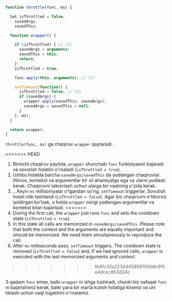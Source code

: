 ```js demo
function throttle(func, ms) {

  let isThrottled = false,
    savedArgs,
    savedThis;

  function wrapper() {

    if (isThrottled) { // (2)
      savedArgs = arguments;
      savedThis = this;
      return;
    }
    isThrottled = true;

    func.apply(this, arguments); // (1)

    setTimeout(function() {
      isThrottled = false; // (3)
      if (savedArgs) {
        wrapper.apply(savedThis, savedArgs);
        savedArgs = savedThis = null;
      }
    }, ms);
  }

  return wrapper;
}
```

`throttle(func, ms)` ga chaqiruv `wrapper` qaytaradi.

<<<<<<< HEAD
1. Birinchi chaqiruv paytida, `wrapper` shunchaki `func` funktsiyasini bajaradi va sovutish holatini o'rnatadi (`isThrottled = true`).
2. Ushbu holatda barcha `savedArgs/savedThis` da yodlangan chaqiruvlar. Iltimos, kontekst va argumentlar bir xil ahamiyatga ega va ularni yodlash kerak. Chaqiruvni takrorlash uchun ularga bir vaqtning o'zida kerak.
3. ...Keyin `ms` millisoniyalar o'tgandan so'ng, `setTimeout` triggerlar. Sovutish holati olib tashlandi (`isThrottled = false`). Agar biz chaqiruvni e'tiborsiz qoldirgan bo'lsak, u holda `wrapper` oxirgi yodlangan argumentlar va kontekst bilan bajariladi.
=======
1. During the first call, the `wrapper` just runs `func` and sets the cooldown state (`isThrottled = true`).
2. In this state all calls are memorized in `savedArgs/savedThis`. Please note that both the context and the arguments are equally important and should be memorized. We need them simultaneously to reproduce the call.
3. After `ms` milliseconds pass, `setTimeout` triggers. The cooldown state is removed (`isThrottled = false`) and, if we had ignored calls, `wrapper` is executed with the last memorized arguments and context.
>>>>>>> fb4fc33a2234445808100ddc9f5e4dcec8b3d24c

3-qadam `func` emas, balki `wrapper` ni ishga tushiradi, chunki biz nafaqat `func` ni bajarishimiz kerak, balki yana bir marta kutish holatiga kiramiz va uni tiklash uchun vaqt tugashini o'rnatamiz.

